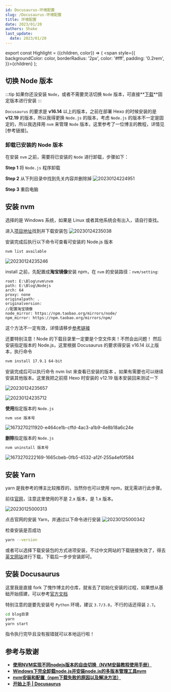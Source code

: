 ```yaml
---
id: Docusaurus-环境配置
slug: /Docusaurus-环境配置
title: 环境配置
date: 2023/01/20
authors: Shake
last_update:
  date: 2023/01/20
---
```


export const Highlight = ({children, color}) => ( <span style={{
    backgroundColor: color,
    borderRadius: '2px',
    color: '#fff',
    padding: '0.2rem',
    }}>{children}</span> );
<br/>

## 切换 Node 版本

:::tip
如果你还没安装 `Node`，或者不需要灵活切换 `Node` 版本，可直接**[下载](https://nodejs.org/en/download/)**固定版本进行安装
:::

`Docusaurus` 的要求是 **v16.14** 以上的版本，之前在部署 Hexo 的时候安装的是 **v12.19** 的版本，所以我得更换 `Node.js` 的版本，考虑 `Node.js` 的版本不一定是固定的，所以我选择用 `nvm` 来管理 `Node` 版本，这里参考了一位博主的教程，详情见[参考链接]。

### 卸载已安装的 Node 版本

在安装 `nvm` 之前，需要将已安装的 `Node` 进行卸载，步骤如下：

**<Highlight color="#9ABCF2">Step 1</Highlight>** 将 `Node.js` 程序卸载

**<Highlight color="#9ABCF2">Step 2</Highlight>** 从下列目录中找到先关内容并删除掉
![20230124224951](https://shake-picture.oss-cn-guangzhou.aliyuncs.com/Docusaurus/docs/Blog_Building/Docusaurus/20230124224951.png)

**<Highlight color="#9ABCF2">Step 3</Highlight>** 重启电脑

## 安装 nvm

选择的是 Windows 系统，如果是 Linux 或者其他系统会有出入，请自行查找。

进入[项目地址](https://github.com/coreybutler/nvm-windows)找到并下载安装包
![20230124235038](https://shake-picture.oss-cn-guangzhou.aliyuncs.com/Docusaurus/docs/Blog_Building/Docusaurus/20230124235038.png)

安装完成后执行以下命令可查看可安装的 Node.js 版本

```bash
nvm list available 
```

![20230124235246](https://shake-picture.oss-cn-guangzhou.aliyuncs.com/Docusaurus/docs/Blog_Building/Docusaurus/20230124235246.png)

install 之前，先配置成**淘宝镜像**安装 npm，在 `nvm` 的安装路径：`nvm/setting`:

```
root: E:\Blog\nvm\nvm
path: E:\Blog\Nodejs
arch: 64
proxy: none
originalpath: .
originalversion: 
//配置淘宝镜像
node_mirror: https://npm.taobao.org/mirrors/node/
npm_mirror: https://npm.taobao.org/mirrors/npm/
```

这个方法不一定有效，详情请移步[参考链接](https://blog.csdn.net/DW14687/article/details/122957949)

还要特别注意！Node 的下载目录里一定要是个空文件夹！不然会出问题！
然后安装指定版本的 Node.js，这里根据 Docusaurus 的要求得安装 v16.14 以上版本，执行命令

```bash
nvm install 17.9.1 64-bit
```

安装完成后可以执行命令 nvm list 来查看已安装的版本 。如果有需要也可以继续安装其他版本。这里我把之前搭 Hexo 时安装的 v12.19 版本安装回来测试一下

![20230124235657](https://shake-picture.oss-cn-guangzhou.aliyuncs.com/Docusaurus/docs/Blog_Building/Docusaurus/20230124235657.png)

![20230124235712](https://shake-picture.oss-cn-guangzhou.aliyuncs.com/Docusaurus/docs/Blog_Building/Docusaurus/20230124235712.png)

**使用**指定版本的 `Node.js`

```bash
nvm use 版本号
```

![1673270211920-e464ce1b-cffd-4ac3-a1b9-4e8b18a6c24e](https://shake-picture.oss-cn-guangzhou.aliyuncs.com/Docusaurus/docs/Blog_Building/Docusaurus/1673270211920-e464ce1b-cffd-4ac3-a1b9-4e8b18a6c24e.png)

**删除**指定版本的 `Node.js`

```bash
nvm uninstall 版本号
```

![1673270222169-1665cbeb-0fb5-4532-a12f-255a4ef0f584](https://shake-picture.oss-cn-guangzhou.aliyuncs.com/Docusaurus/docs/Blog_Building/Docusaurus/1673270222169-1665cbeb-0fb5-4532-a12f-255a4ef0f584.png)

## 安装 Yarn

yarn 是我参考的博主比较推荐的，当然你也可以使用 npm，就无需进行此步骤。

前往[官网](https://yarn.bootcss.com/)，注意这里使用的不是 2.x 版本，是 1.x 版本。

![20230125000313](https://shake-picture.oss-cn-guangzhou.aliyuncs.com/Docusaurus/docs/Blog_Building/Docusaurus/20230125000313.png)

点击官网的安装 Yarn，并通过以下命令进行安装
![20230125000342](https://shake-picture.oss-cn-guangzhou.aliyuncs.com/Docusaurus/docs/Blog_Building/Docusaurus/20230125000342.png)

检查安装是否成功

```bash
yarn --version
```

或者可以选择下载安装包的方式进项安装，不过中文网站的下载链接失效了，得去[英文网站](https://classic.yarnpkg.com/en/docs/install#windows-stable)进行下载，下载后一步步安装即可。

## 安装 Docusaurus

这里我是直接 fork 了愧怍博主的仓库，就省去了初始化安装的过程，如果想从基础开始搭建，可以参考[官方文档](https://docusaurus.io/zh-CN/docs/category/getting-started)

特别注意的是要先安装号 `Python` 环境，建议 `3.7/3.8`，不行的话还得装 `2.7`。

```bash
cd blog目录
yarn
yarn start
```

指令执行完毕且没有报错就可以本地运行啦！

## 参考与致谢

- **[使用NVM实现不同nodejs版本的自由切换（NVM安装教程使用手册）](https://lichong.blog.csdn.net/article/details/118756713?spm=1001.2101.3001.6650.2&utm_medium=distribute.pc_relevant.none-task-blog-2%7Edefault%7ECTRLIST%7ERate-2-118756713-blog-128326759.pc_relevant_3mothn_strategy_and_data_recovery&depth_1-utm_source=distribute.pc_relevant.none-task-blog-2%7Edefault%7ECTRLIST%7ERate-2-118756713-blog-128326759.pc_relevant_3mothn_strategy_and_data_recovery&utm_relevant_index=3)**
- **[Windows下完全卸载node.js并安装node.js的多版本管理工具nvm](https://blog.csdn.net/lewky_liu/article/details/87959839)**
- **[nvm安装和配置（npm下载失败的原因以及解决方法）](https://blog.csdn.net/DW14687/article/details/122957949)**
- **[开始上手 | Docusaurus](https://docusaurus.io/zh-CN/docs/category/getting-started)**
  